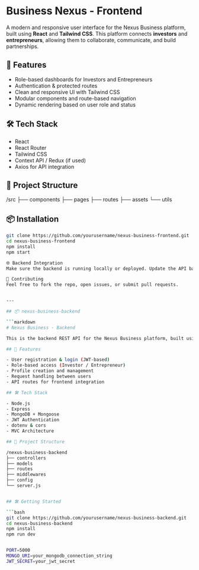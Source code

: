 
#  Business Nexus - Frontend

A modern and responsive user interface for the Nexus Business platform, built using **React** and **Tailwind CSS**. This platform connects **investors** and **entrepreneurs**, allowing them to collaborate, communicate, and build partnerships.

## 🚀 Features

- Role-based dashboards for Investors and Entrepreneurs
- Authentication & protected routes
- Clean and responsive UI with Tailwind CSS
- Modular components and route-based navigation
- Dynamic rendering based on user role and status

## 🛠️ Tech Stack

- React
- React Router
- Tailwind CSS
- Context API / Redux (if used)
- Axios for API integration

## 📂 Project Structure

/src
├── components
├── pages
├── routes
├── assets
└── utils



## 📦 Installation

```bash
git clone https://github.com/yourusername/nexus-business-frontend.git
cd nexus-business-frontend
npm install
npm start

🌐 Backend Integration
Make sure the backend is running locally or deployed. Update the API base URL in axios or .env.

🤝 Contributing
Feel free to fork the repo, open issues, or submit pull requests.


---

## 📦 nexus-business-backend

```markdown
# Nexus Business - Backend

This is the backend REST API for the Nexus Business platform, built using **Node.js**, **Express**, and **MongoDB**. It handles user authentication, profile management, and investor-entrepreneur interactions.

## 🚀 Features

- User registration & login (JWT-based)
- Role-based access (Investor / Entrepreneur)
- Profile creation and management
- Request handling between users
- API routes for frontend integration

## 🛠️ Tech Stack

- Node.js
- Express
- MongoDB + Mongoose
- JWT Authentication
- dotenv & cors
- MVC Architecture

## 📂 Project Structure

/nexus-business-backend
├── controllers
├── models
├── routes
├── middlewares
├── config
└── server.js


## 🛠️ Getting Started

```bash
git clone https://github.com/yourusername/nexus-business-backend.git
cd nexus-business-backend
npm install
npm run dev


PORT=5000
MONGO_URI=your_mongodb_connection_string
JWT_SECRET=your_jwt_secret



